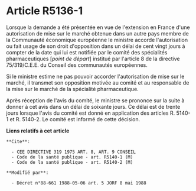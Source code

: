 # Article R5136-1

Lorsque la demande a été présentée en vue de l'extension en France d'une autorisation de mise sur le marché obtenue dans un
autre pays membre de la Communauté économique européenne le ministre accorde l'autorisation ou fait usage de son droit
d'opposition dans un délai de cent vingt jours à compter de la date qui lui est notifiée par le comité des spécialités
pharmaceutiques [*point de départ*] institué par l'article 8 de la directive 75/319/C.E.E. du Conseil des communautés
européennes.

Si le ministre estime ne pas pouvoir accorder l'autorisation de mise sur le marché, il transmet son opposition motivée au
comité et au responsable de la mise sur le marché de la spécialité pharmaceutique.

Après réception de l'avis du comité, le ministre se prononce sur la suite à donner à cet avis dans un délai de soixante
jours. Ce délai est de trente jours lorsque l'avis du comité est donné en application des articles R. 5140-1 et R. 5140-2. Le
comité est informé de cette décision.

**Liens relatifs à cet article**

	**Cite**:

	  - CEE DIRECTIVE 319 1975 ART. 8, ART. 9 CONSEIL
	  - Code de la santé publique - art. R5140-1 (M)
	  - Code de la santé publique - art. R5140-2 (M)

	**Modifié par**:

	  - Décret n°88-661 1988-05-06 art. 5 JORF 8 mai 1988

